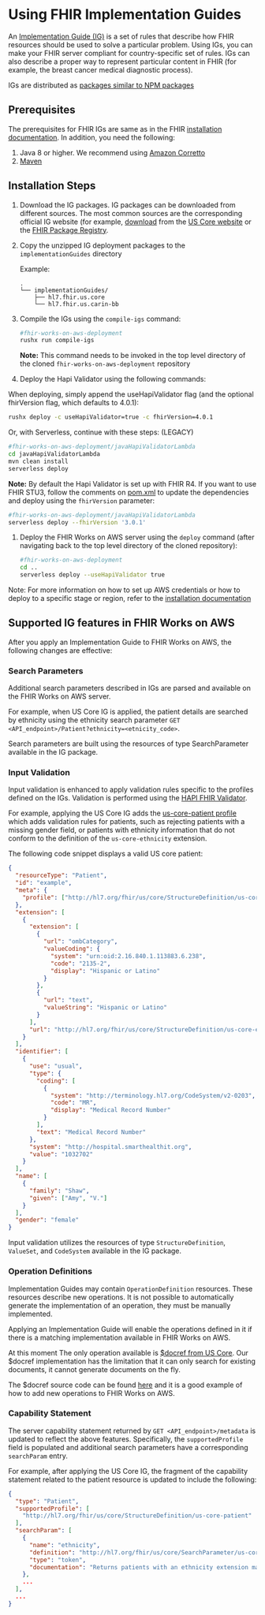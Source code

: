 # Using FHIR Implementation Guides

An [Implementation Guide (IG)](https://www.hl7.org/fhir/implementationguide.html) is a set of rules that describe how FHIR resources should be used to solve a particular problem. Using IGs, you can make your FHIR server compliant for country-specific set of rules. IGs can also describe a proper way to represent particular content in FHIR (for example, the breast cancer medical diagnostic process).

IGs are distributed as [packages similar to NPM packages](https://confluence.hl7.org/display/FHIR/NPM+Package+Specification)

## Prerequisites

The prerequisites for FHIR IGs are same as in the FHIR [installation documentation](INSTALL.md). In addition, you need the following:

1. Java 8 or higher. We recommend using [Amazon Corretto](https://aws.amazon.com/corretto/)
2. [Maven](https://maven.apache.org/install.html)

## Installation Steps

1. Download the IG packages. IG packages can be downloaded from different sources. The most common sources are the corresponding official IG website (for example, [download](https://www.hl7.org/fhir/us/core/package.tgz) from the [US Core website](https://www.hl7.org/fhir/us/core/downloads.html) or the [FHIR Package Registry](https://registry.fhir.org/).

1. Copy the unzipped IG deployment packages to the `implementationGuides` directory

   Example:

   ```
   .
   └── implementationGuides/
       ├── hl7.fhir.us.core
       └── hl7.fhir.us.carin-bb
   ```

1. Compile the IGs using the `compile-igs` command:
   ```bash
   #fhir-works-on-aws-deployment
   rushx run compile-igs
   ```
   **Note:** This command needs to be invoked in the top level directory of the cloned `fhir-works-on-aws-deployment` repository
1. Deploy the Hapi Validator using the following commands:

When deploying, simply append the useHapiValidator flag (and the optional fhirVersion flag, which defaults to 4.0.1):

```sh
rushx deploy -c useHapiValidator=true -c fhirVersion=4.0.1
```

Or, with Serverless, continue with these steps: (LEGACY)

```bash
#fhir-works-on-aws-deployment/javaHapiValidatorLambda
cd javaHapiValidatorLambda
mvn clean install
serverless deploy
```

**Note:** By default the Hapi Validator is set up with FHIR R4. If you want to use FHIR STU3, follow the
comments on [pom.xml](javaHapiValidatorLambda/pom.xml) to update the dependencies and deploy using the `fhirVersion` parameter:

```bash
#fhir-works-on-aws-deployment/javaHapiValidatorLambda
serverless deploy --fhirVersion '3.0.1'
```

1. Deploy the FHIR Works on AWS server using the `deploy` command (after navigating back to the top level directory of the cloned repository):
   ```bash
   #fhir-works-on-aws-deployment
   cd ..
   serverless deploy --useHapiValidator true
   ```

Note: For more information on how to set up AWS credentials or how to deploy to a specific stage or region, refer to the [installation documentation](INSTALL.md#manual-installation)

## Supported IG features in FHIR Works on AWS

After you apply an Implementation Guide to FHIR Works on AWS, the following changes are effective:

### Search Parameters

Additional search parameters described in IGs are parsed and available on the FHIR Works on AWS server.

For example, when US Core IG is applied, the patient details are searched by ethnicity using the ethnicity search parameter `GET <API_endpoint>/Patient?ethnicity=<etnicity_code>`.

Search parameters are built using the resources of type SearchParameter available in the IG package.

### Input Validation

Input validation is enhanced to apply validation rules specific to the profiles defined on the IGs. Validation is performed using the [HAPI FHIR Validator](https://hapifhir.io/).

For example, applying the US Core IG adds the [us-core-patient profile](https://www.hl7.org/fhir/us/core/StructureDefinition-us-core-patient.html) which adds validation rules for patients, such as rejecting patients with a missing gender field, or patients with ethnicity information that do not conform to the definition of the `us-core-ethnicity` extension.

The following code snippet displays a valid US core patient:

```json
{
  "resourceType": "Patient",
  "id": "example",
  "meta": {
    "profile": ["http://hl7.org/fhir/us/core/StructureDefinition/us-core-patient"]
  },
  "extension": [
    {
      "extension": [
        {
          "url": "ombCategory",
          "valueCoding": {
            "system": "urn:oid:2.16.840.1.113883.6.238",
            "code": "2135-2",
            "display": "Hispanic or Latino"
          }
        },
        {
          "url": "text",
          "valueString": "Hispanic or Latino"
        }
      ],
      "url": "http://hl7.org/fhir/us/core/StructureDefinition/us-core-ethnicity"
    }
  ],
  "identifier": [
    {
      "use": "usual",
      "type": {
        "coding": [
          {
            "system": "http://terminology.hl7.org/CodeSystem/v2-0203",
            "code": "MR",
            "display": "Medical Record Number"
          }
        ],
        "text": "Medical Record Number"
      },
      "system": "http://hospital.smarthealthit.org",
      "value": "1032702"
    }
  ],
  "name": [
    {
      "family": "Shaw",
      "given": ["Amy", "V."]
    }
  ],
  "gender": "female"
}
```

Input validation utilizes the resources of type `StructureDefinition`, `ValueSet`, and `CodeSystem` available in the IG package.

### Operation Definitions

Implementation Guides may contain `OperationDefinition` resources. These resources describe new operations. It is not possible to automatically generate the implementation of an operation, they must be manually implemented.

Applying an Implementation Guide will enable the operations defined in it if there is a matching implementation available in FHIR Works on AWS.

At this moment The only operation available is [\$docref from US Core](http://www.hl7.org/fhir/us/core/OperationDefinition-docref.html).
Our \$docref implementation has the limitation that it can only search for existing documents, it cannot generate documents on the fly.

The \$docref source code can be found [here](https://github.com/awslabs/fhir-works-on-aws-routing/tree/mainline/src/operationDefinitions/USCoreDocRef) and it is a good example of how to add new operations to FHIR Works on AWS.

### Capability Statement

The server capability statement returned by `GET <API_endpoint>/metadata` is updated to reflect the above features. Specifically, the `supportedProfile` field is populated and additional search parameters have a corresponding `searchParam` entry.

For example, after applying the US Core IG, the fragment of the capability statement related to the patient resource is updated to include the following:

```json
{
  "type": "Patient",
  "supportedProfile": [
    "http://hl7.org/fhir/us/core/StructureDefinition/us-core-patient"
  ],
  "searchParam": [
    {
      "name": "ethnicity",
      "definition": "http://hl7.org/fhir/us/core/SearchParameter/us-core-ethnicity",
      "type": "token",
      "documentation": "Returns patients with an ethnicity extension matching the specified code."
    },
    ...
  ],
  ...
}
```
